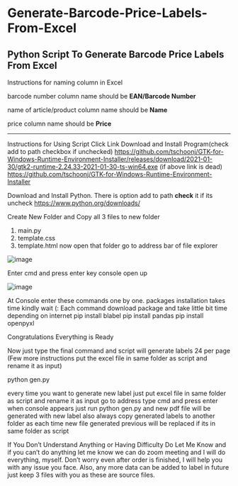 # Generate-Barcode-Price-Labels-From-Excel
Python Script To Generate Barcode Price Labels From Excel
------------------------------------------------------------------------------------------------
Instructions for naming column in Excel

barcode number column name should be 		             **EAN/Barcode Number**

name of article/product column name should be	       **Name**

price column name should be 			                   **Price**

--------------------------------------------------------------------------------------------------

Instructions for Using Script
Click Link Download and Install Program(check add to path checkbox if unchecked)
https://github.com/tschoonj/GTK-for-Windows-Runtime-Environment-Installer/releases/download/2021-01-30/gtk2-runtime-2.24.33-2021-01-30-ts-win64.exe 
(if above link is dead)
https://github.com/tschoonj/GTK-for-Windows-Runtime-Environment-Installer

Download and Install Python. There is option add to path **check** it if its uncheck
https://www.python.org/downloads/

Create New Folder and Copy all 3 files to new folder
1.	main.py
2.	template.css
3.	template.html
now open that folder 
go to address bar of file explorer

 ![image](https://user-images.githubusercontent.com/59804772/119804646-fa46a500-bef9-11eb-8eb7-fb3a98b2489f.png)

Enter cmd and press enter key console open up

 ![image](https://user-images.githubusercontent.com/59804772/119804667-00d51c80-befa-11eb-835c-132d595816a3.png)


At Console enter these commands one by one. packages installation takes time kindly wait (:
Each command download package and take little bit time depending on internet
pip install blabel
pip install pandas
pip install openpyxl

Congratulations Everything is Ready

Now just type the final command and script will generate labels 24 per page
(Few more instructions put the excel file in same folder as script and rename it as input)

python gen.py

every time you want to generate new label just put excel file in same folder as script and rename it as input
go to address type cmd and press enter when console appears just run python gen.py
and new pdf file will be generated with new label also always copy generated labels to another folder as each time new file generated previous will be replaced if its in same folder as script

If You Don’t Understand Anything or Having Difficulty Do Let Me Know and if you can’t do anything let me know we can do zoom meeting and I will do everything, myself. Don’t worry even after order is finished, I will help you with any issue you face. Also, any more data can be added to label in future just keep 3 files with you as these are source files.

